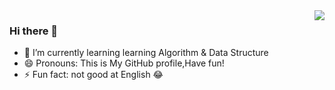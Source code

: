 <img align="right" src="https://github-readme-stats.vercel.app/api?username=shanejix&show_icons=true&theme=radical" />

### Hi there 👋

<!--
**shanejixx/shanejixx** is a ✨ _special_ ✨ repository because its `README.md` (this file) appears on your GitHub profile.

Here are some ideas to get you started:

- 🔭 I’m currently working on ...
- 🌱 I’m currently learning ...
- 👯 I’m looking to collaborate on ...
- 🤔 I’m looking for help with ...
- 💬 Ask me about ...
- 📫 How to reach me: ...
- 😄 Pronouns: ...
- ⚡ Fun fact: ...

-->

- 🌱 I’m currently learning learning Algorithm & Data Structure
- 😄 Pronouns: This is My GitHub profile,Have fun!
- ⚡ Fun fact: not good at English 😂
